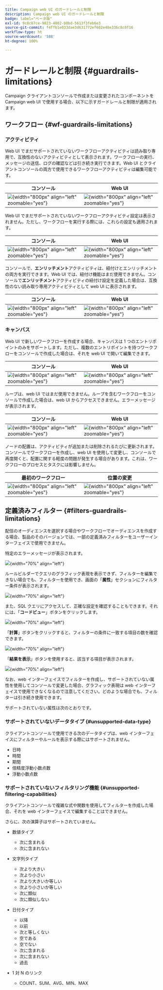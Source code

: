 ```yaml
---
title: Campaign web UI のガードレールと制限
description: Campaign web UI のガードレールと制限
badge: label="ベータ版"
exl-id: 9c8c67ce-9823-4082-b0bd-5613f3feb6e3
source-git-commit: f4ffb1e033dae3d631772ef602e48e336c8c0f16
workflow-type: ht
source-wordcount: '588'
ht-degree: 100%

---
```


# ガードレールと制限 {#guardrails-limitations}

Campaign クライアントコンソールで作成または変更されたコンポーネントを Campaign web UI で使用する場合、以下に示すガードレールと制限が適用されます。

## ワークフロー {#wf-guardrails-limitations}

### アクティビティ

Web UI でまだサポートされていないワークフローアクティビティは読み取り専用で、互換性のないアクティビティとして表示されます。ワークフローの実行、メッセージの送信、ログの確認などは引き続き実行できます。Web UI とクライアントコンソールの両方で使用できるワークフローアクティビティは編集可能です。

| コンソール | Web UI |
| --- | --- |
| ![](assets/limitations-activities-console.png){width="800px" align="left" zoomable="yes"} | ![](assets/limitations-activities-web.png){width="800px" align="left" zoomable="yes"} |

Web UI でまだサポートされていないワークフローアクティビティ設定は表示されません。ただし、ワークフローを実行する際には、これらの設定も適用されます。

| コンソール | Web UI |
| --- | --- |
| ![](assets/limitations-options-console.png){width="800px" align="left" zoomable="yes"} | ![](assets/limitations-options-web.png){width="800px" align="left" zoomable="yes"} |

コンソールで、**エンリッチメント**&#x200B;アクティビティは、紐付けとエンリッチメントの両方を実行できます。Web UI では、紐付け機能はまだ使用できません。コンソールで&#x200B;**エンリッチメント**&#x200B;アクティビティの紐付け設定を定義した場合は、互換性のない読み取り専用アクティビティとして web UI に表示されます。

| コンソール | Web UI |
| --- | --- |
| ![](assets/limitations-options-console.png){width="800px" align="left" zoomable="yes"} | ![](assets/limitations-options-web.png){width="800px" align="left" zoomable="yes"} |

### キャンバス

Web UI で新しいワークフローを作成する場合、キャンバスは 1 つのエントリポイントのみをサポートします。ただし、複数のエントリポイントを持つワークフローをコンソールで作成した場合は、それを web UI で開いて編集できます。

| コンソール | Web UI |
| --- | --- |
| ![](assets/limitations-multiple-console.png){width="800px" align="left" zoomable="yes"} | ![](assets/limitations-multiple-web.png){width="800px" align="left" zoomable="yes"} |

ループは、web UI ではまだ使用できません。ループを含むワークフローをコンソールで作成した場合は、web UI からアクセスできません。エラーメッセージが表示されます。

| コンソール | Web UI |
| --- | --- |
| ![](assets/limitations-loops-console.png){width="800px" align="left" zoomable="yes"} | ![](assets/limitations-loops-web.png){width="800px" align="left" zoomable="yes"} |

ノードの配置は、アクティビティが追加または削除されるたびに更新されます。コンソールでワークフローを作成し、web UI を使用して変更し、コンソールで再度開くと、配置に関する軽度の問題が発生する場合があります。これは、ワークフローのプロセスとタスクには影響しません。

| 最初のワークフロー | 位置の変更 |
| --- | --- |
| ![](assets/limitations-positioning1.png){width="800px" align="left" zoomable="yes"} | ![](assets/limitations-positioning2.png){width="800px" align="left" zoomable="yes"} |

## 定義済みフィルター {#filters-guardrails-limitations}

配信のオーディエンスを選択する場合やワークフローでオーディエンスを作成する場合、製品のそのバージョンでは、一部の定義済みフィルターをユーザーインターフェイスで使用できません。

特定のエラーメッセージが表示されます。

![](assets/filter-unavailable.png){width="70%" align="left"}

ルールビルダーでクエリのグラフィック表現を表示できず、フィルターを編集できない場合でも、フィルターを使用でき、画面の「**属性**」セクションにフィルター条件が表示されます。

![](assets/rule-edit.png){width="70%" align="left"}

また、SQL クエリにアクセスして、正確な設定を確認することもできます。それには、「**コードビュー**」ボタンをクリックします。

![](assets/rule-code-view.png){width="70%" align="left"}

「**計算**」ボタンをクリックすると、フィルターの条件に一致する項目の数を確認できます。

![](assets/rule-calculate.png){width="70%" align="left"}

「**結果を表示**」ボタンを使用すると、該当する項目が表示されます。

![](assets/rule-view-results.png){width="70%" align="left"}

なお、web インターフェイスでフィルターを作成し、サポートされていない属性を使用してコンソールで変更した場合、グラフィック表現は web インターフェイスで使用できなくなるので注意してください。どのような場合でも、フィルターは引き続き使用できます。

サポートされていない属性は次のとおりです。

### サポートされていないデータタイプ {#unsupported-data-type}

クライアントコンソールで使用できる次のデータタイプは、web インターフェイスにフィルターやルールを表示する際にはサポートされません。

* 日時
* 時間
* 期間
* 倍精度浮動小数点数
* 浮動小数点数

### サポートされていないフィルタリング機能 {#unsupported-filtering-capabilities}

クライアントコンソールで複雑な式や関数を使用してフィルターを作成した場合、それを web インターフェイスで編集することはできません。

さらに、次の演算子はサポートされていません。

* 数値タイプ
   * 次に含まれる
   * 次に含まれない

* 文字列タイプ
   * 次より大きい
   * 次より小さい
   * 次より大きいか等しい
   * 次より小さいか等しい
   * 次に類似
   * 次に類似しない

* 日付タイプ
   * 以降
   * 以前
   * 次と等しくない
   * 空である
   * 空でない
   * 次に含まれる
   * 次に含まれない
   * 過去

* 1 対 N のリンク
   * COUNT、SUM、AVG、MIN、MAX
